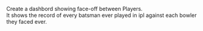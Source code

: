 Create a dashbord showing face-off between Players.<br>
It shows the record of every batsman ever played in ipl against each bowler they faced ever. 
